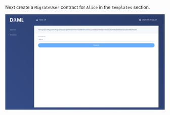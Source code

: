 Next create a `MigrateUser` contract for `Alice` in the `templates` section. 

![MigrateUser](assets/create_migrate_user_contract.png)
